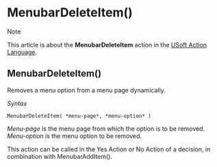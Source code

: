 # MenubarDeleteItem()



> [!NOTE]
> This article is about the **MenubarDeleteItem** action in the [USoft Action Language](/docs/Task%20flow/Action%20Language%20reference/USoft%20Action%20Language.md).

## **MenubarDeleteItem()**

Removes a menu option from a menu page dynamically.

*Syntax*

```
MenubarDeleteItem( *menu-page*, *menu-option* )
```

*Menu-page* is the menu page from which the option is to be removed. *Menu-option* is the menu option to be removed.

This action can be called in the Yes Action or No Action of a decision, in combination with MenubarAddItem().